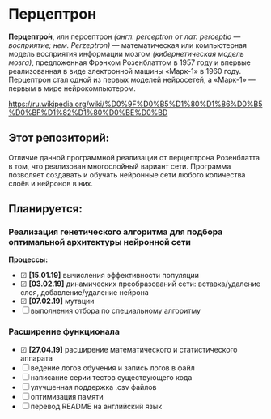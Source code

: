 # Перцептрон
**Перцептро́н**, или персептрон *(англ. perceptron от лат. perceptio — восприятие; нем. Perzeptron)* — математическая или компьютерная модель восприятия информации мозгом *(кибернетическая модель мозга)*, предложенная Фрэнком Розенблаттом в 1957 году и впервые реализованная в виде электронной машины «Марк-1» в 1960 году. Перцептрон стал одной из первых моделей нейросетей, а «Марк-1» — первым в мире нейрокомпьютером.

https://ru.wikipedia.org/wiki/%D0%9F%D0%B5%D1%80%D1%86%D0%B5%D0%BF%D1%82%D1%80%D0%BE%D0%BD

## Этот репозиторий:
Отличие данной программной реализации от перцептрона Розенблатта в том, что реализован многослойный вариант сети. Программа позволяет создавать и обучать нейронные сети любого количества слоёв и нейронов в них.




## Планируется:
 ### Реализация генетического алгоритма для подбора оптимальной архитектуры нейронной сети
   **Процессы:**
   - ☑ **[15.01.19]** вычисления эффективности популяции
   - ☑ **[03.02.19]** динамических преобразований сети: вставка/удаление слоя, добавление/удаление нейрона
   - ☑ **[07.02.19]** мутации
   - ☐ выполнения отбора по специальному алгоритму
   
 ### Расширение функционала
  - ☑ **[27.04.19]** расширение математического и статистического аппарата
  - ☐ ведение логов обучения и запись логов в файл
  - ☐ написание серии тестов существующего кода
  - ☐ улучшенная поддержка .csv файлов
  - ☐ оптимизация памяти
  - ☐ перевод README на английский язык
